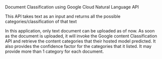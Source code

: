 Document Classification using Google Cloud Natural Language API

This API takes text as an input and returns all the possible categories/classification of that text

In this application, only text document can be uploaded as of now. As soon as the document is uploaded, it will invoke the Google content Classification API and retrieve the content categories that their hosted model predicted. It also provides the confidence factor for the categories that it listed. It may provide more than 1 category for each document. 

